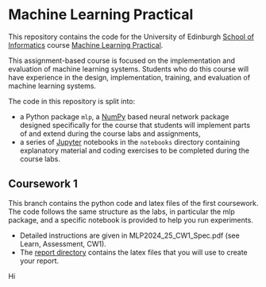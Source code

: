 # Machine Learning Practical

This repository contains the code for the University of Edinburgh [School of Informatics](http://www.inf.ed.ac.uk) course [Machine Learning Practical](http://www.inf.ed.ac.uk/teaching/courses/mlp/).

This assignment-based course is focused on the implementation and evaluation of machine learning systems. Students who do this course will have experience in the design, implementation, training, and evaluation of machine learning systems.

The code in this repository is split into:

  *  a Python package `mlp`, a [NumPy](http://www.numpy.org/) based neural network package designed specifically for the course that students will implement parts of and extend during the course labs and assignments,
  *  a series of [Jupyter](http://jupyter.org/) notebooks in the `notebooks` directory containing explanatory material and coding exercises to be completed during the course labs.

## Coursework 1
This branch contains the python code and latex files of the first coursework. The code follows the same structure as the labs, in particular the mlp package, and a specific notebook is provided to help you run experiments.
 * Detailed instructions are given in MLP2024_25_CW1_Spec.pdf (see Learn, Assessment, CW1).
 * The [report directory](https://github.com/VICO-UoE/mlpractical/tree/mlp2024-25/coursework1/report) contains the latex files that you will use to create your report.



Hi
